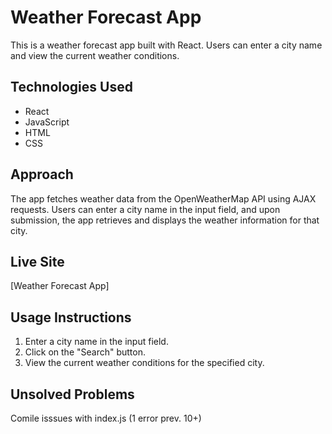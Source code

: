 # Weather Forecast App

This is a weather forecast app built with React. Users can enter a city name and view the current weather conditions.

## Technologies Used

- React
- JavaScript
- HTML
- CSS

## Approach

The app fetches weather data from the OpenWeatherMap API using AJAX requests. Users can enter a city name in the input field, and upon submission, the app retrieves and displays the weather information for that city.

## Live Site

[Weather Forecast App]

## Usage Instructions

1. Enter a city name in the input field.
2. Click on the "Search" button.
3. View the current weather conditions for the specified city.

## Unsolved Problems

Comile isssues with index.js (1 error prev. 10+)
